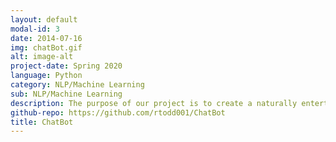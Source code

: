 ```yaml
---
layout: default
modal-id: 3
date: 2014-07-16
img: chatBot.gif
alt: image-alt
project-date: Spring 2020
language: Python
category: NLP/Machine Learning
sub: NLP/Machine Learning
description: The purpose of our project is to create a naturally entertaining chatbot. We allow the user to freely speak to the chatbot and hear it talk back. Additionally, the chatbot can handle commands to play games and check the weather. My role in this project was to develope the base code for connecting google's API's to our chatbot along with the chatbot game logic.
github-repo: https://github.com/rtodd001/ChatBot
title: ChatBot
---
```

